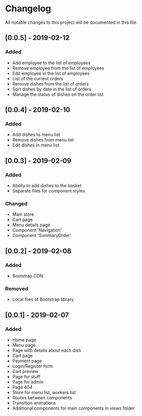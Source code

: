 # Changelog
All notable changes to this project will be documented in this file.

## [0.0.5] - 2019-02-12
### Added
- Add employee to the list of employees
- Remove employee from the list of employees
- Edit employee in the list of employees
- List of the current orders
- Remove dishes from the list of orders
- Sort dishes by date in the list of orders
- Manage the status of dishes on the order list

## [0.0.4] - 2019-02-10
### Added
- Add dishes to menu list
- Remove dishes from menu list
- Edit dishes in menu list

## [0.0.3] - 2019-02-09
### Added
- Ability to add dishes to the basket
- Separate files for component styles

### Changed
- Main store
- Cart page
- Menu details page
- Component 'Navigation'
- Component 'SummaryOrder'

## [0.0.2] - 2019-02-08
### Added
- Bootstrap CDN

### Removed
- Local files of Bootstrap library

## [0.0.1] - 2019-02-07
### Added
- Home page
- Menu page
- Page with details about each dish
- Cart page
- Payment page
- Login/Register form
- Cart preview
- Page for stuff
- Page for admin
- Page 404
- Store for menu list, workers list
- Routes between components
- Transition animations
- Additional components for main components in views folder
